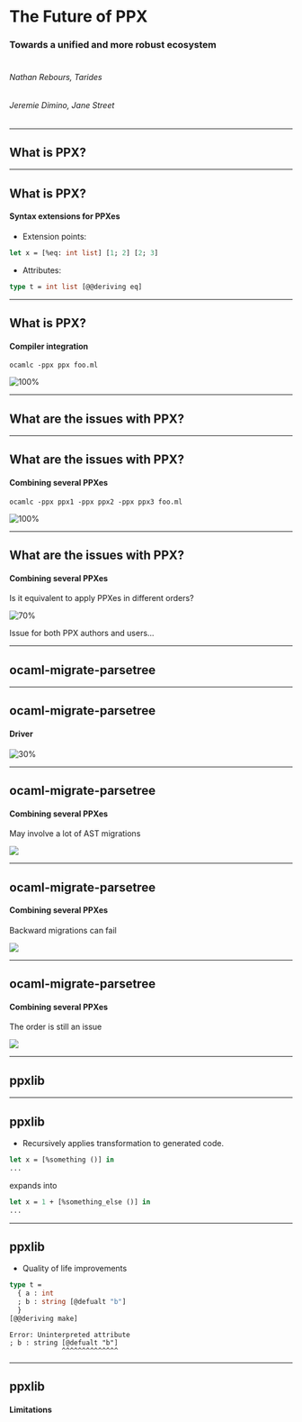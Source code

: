 <!-- $theme: gaia -->

# The Future of PPX

### Towards a unified and more robust ecosystem

#

###### Nathan Rebours, Tarides
###### Jeremie Dimino, Jane Street

---

## What is PPX?

---

## What is PPX?

#### Syntax extensions for PPXes

- Extension points:
```ocaml
let x = [%eq: int list] [1; 2] [2; 3]
```
- Attributes:
```ocaml
type t = int list [@@deriving eq]
```

---

## What is PPX?

#### Compiler integration

`ocamlc -ppx ppx foo.ml`

![100%](images/ocamlc-ppx.svg)

---

## What are the issues with PPX?

---

## What are the issues with PPX?

#### Combining several PPXes

`ocamlc -ppx ppx1 -ppx ppx2 -ppx ppx3 foo.ml`

![100%](images/ocamlc-composing-ppx.svg)

---

## What are the issues with PPX?

#### Combining several PPXes

Is it equivalent to apply PPXes in different orders?

![70%](images/ocamlc-composing-ppx-order.svg)

Issue for both PPX authors and users...

---

## ocaml-migrate-parsetree

---

## ocaml-migrate-parsetree

#### Driver

![30%](images/omp-driver.svg)

---

## ocaml-migrate-parsetree

#### Combining several PPXes

May involve a lot of AST migrations

![](images/omp-driver-composing.svg)

---

## ocaml-migrate-parsetree

#### Combining several PPXes

Backward migrations can fail

![](images/omp-driver-composing-migration-failure.svg)

---

## ocaml-migrate-parsetree

#### Combining several PPXes

The order is still an issue

![](images/omp-driver-composing-order.svg)

---

## ppxlib

---

## ppxlib

- Recursively applies transformation to generated code.


```ocaml
let x = [%something ()] in
...
```
expands into
```ocaml
let x = 1 + [%something_else ()] in
...
```

---

## ppxlib

- Quality of life improvements

```ocaml
type t =
  { a : int
  ; b : string [@defualt "b"]
  }
[@@deriving make]
```

```
Error: Uninterpreted attribute
; b : string [@defualt "b"]
             ^^^^^^^^^^^^^^
```

---

## ppxlib

#### Limitations



